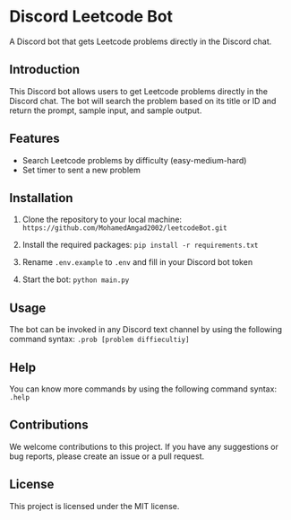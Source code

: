 # Discord Leetcode Bot
A Discord bot that gets Leetcode problems directly in the Discord chat.
## Introduction
This Discord bot allows users to get Leetcode problems directly in the Discord chat. The bot will search the problem based on its title or ID and return the prompt, sample input, and sample output.

## Features
* Search Leetcode problems by difficulty (easy-medium-hard)
* Set timer to sent a new problem 

## Installation
1. Clone the repository to your local machine: ```https://github.com/MohamedAmgad2002/leetcodeBot.git```

2. Install the required packages:
```pip install -r requirements.txt```

3. Rename `.env.example` to `.env` and fill in your Discord bot token

4. Start the bot:
```python main.py```
## Usage
The bot can be invoked in any Discord text channel by using the following command syntax:
```.prob [problem diffiecultiy]```
## Help
You can know more commands by using the following command syntax:
```.help```
## Contributions
We welcome contributions to this project. If you have any suggestions or bug reports, please create an issue or a pull request.
## License
This project is licensed under the MIT license.
